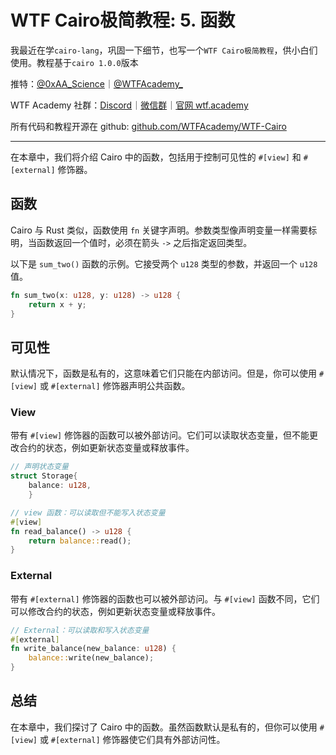 # WTF Cairo极简教程: 5. 函数

我最近在学`cairo-lang`，巩固一下细节，也写一个`WTF Cairo极简教程`，供小白们使用。教程基于`cairo 1.0.0`版本

推特：[@0xAA_Science](https://twitter.com/0xAA_Science)｜[@WTFAcademy_](https://twitter.com/WTFAcademy_)

WTF Academy 社群：[Discord](https://discord.wtf.academy)｜[微信群](https://docs.google.com/forms/d/e/1FAIpQLSe4KGT8Sh6sJ7hedQRuIYirOoZK_85miz3dw7vA1-YjodgJ-A/viewform?usp=sf_link)｜[官网 wtf.academy](https://wtf.academy)

所有代码和教程开源在 github: [github.com/WTFAcademy/WTF-Cairo](https://github.com/WTFAcademy/WTF-Cairo)

---

在本章中，我们将介绍 Cairo 中的函数，包括用于控制可见性的 `#[view]` 和 `#[external]` 修饰器。

## 函数

Cairo 与 Rust 类似，函数使用 `fn` 关键字声明。参数类型像声明变量一样需要标明，当函数返回一个值时，必须在箭头 `->` 之后指定返回类型。

以下是 `sum_two()` 函数的示例。它接受两个 `u128` 类型的参数，并返回一个 `u128` 值。

```rust
fn sum_two(x: u128, y: u128) -> u128 {
    return x + y;
}
```

## 可见性

默认情况下，函数是私有的，这意味着它们只能在内部访问。但是，你可以使用 `#[view]` 或 `#[external]` 修饰器声明公共函数。

### View

带有 `#[view]` 修饰器的函数可以被外部访问。它们可以读取状态变量，但不能更改合约的状态，例如更新状态变量或释放事件。

```rust
// 声明状态变量
struct Storage{
    balance: u128,
    }

// view 函数：可以读取但不能写入状态变量
#[view]
fn read_balance() -> u128 {
    return balance::read();
}
```

### External

带有 `#[external]` 修饰器的函数也可以被外部访问。与 `#[view]` 函数不同，它们可以修改合约的状态，例如更新状态变量或释放事件。

```rust
// External：可以读取和写入状态变量
#[external]
fn write_balance(new_balance: u128) {
    balance::write(new_balance);
}
```

## 总结

在本章中，我们探讨了 Cairo 中的函数。虽然函数默认是私有的，但你可以使用 `#[view]` 或 `#[external]` 修饰器使它们具有外部访问性。